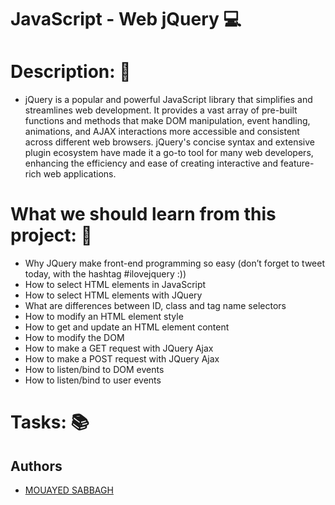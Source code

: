 # JavaScript - Web jQuery 💻
# Description: 💬
- jQuery is a popular and powerful JavaScript library that simplifies and streamlines web development. It provides a vast array of pre-built functions and methods that make DOM manipulation, event handling, animations, and AJAX interactions more accessible and consistent across different web browsers. jQuery's concise syntax and extensive plugin ecosystem have made it a go-to tool for many web developers, enhancing the efficiency and ease of creating interactive and feature-rich web applications.
# What we should learn from this project: 📑
- Why JQuery make front-end programming so easy (don’t forget to tweet today, with the hashtag #ilovejquery :))
- How to select HTML elements in JavaScript
- How to select HTML elements with JQuery
- What are differences between ID, class and tag name selectors
- How to modify an HTML element style
- How to get and update an HTML element content
- How to modify the DOM
- How to make a GET request with JQuery Ajax
- How to make a POST request with JQuery Ajax
- How to listen/bind to DOM events
- How to listen/bind to user events
# Tasks: 📚

## Authors

- [MOUAYED SABBAGH](https://github.com/MOUAYEDSB)
